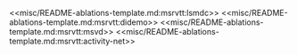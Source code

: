 <<misc/README-ablations-template.md:msrvtt:lsmdc>>
<<misc/README-ablations-template.md:msrvtt:didemo>>
<<misc/README-ablations-template.md:msrvtt:msvd>>
<<misc/README-ablations-template.md:msrvtt:activity-net>>